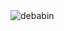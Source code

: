 <a href="#debabin-title">
        <img align="left" src="https://github-readme-stats.vercel.app/api/top-langs?username=B4N4N41K&show_icons=true&locale=en&layout=compact&theme=react" alt="debabin" />
      </a>

